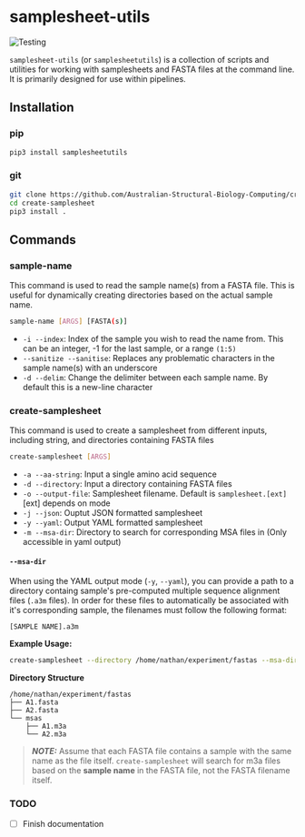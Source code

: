 # samplesheet-utils
![Testing](https://github.com/Australian-Structural-Biology-Computing/create-samplesheet/actions/workflows/python-app.yml/badge.svg)

`samplesheet-utils` (or `samplesheetutils`) is a collection of scripts and utilities for working with samplesheets and FASTA files at the command line. It is primarily designed for use within pipelines.

## Installation
### pip
```bash
pip3 install samplesheetutils
```
### git
```bash
git clone https://github.com/Australian-Structural-Biology-Computing/create-samplesheet
cd create-samplesheet
pip3 install .
```

## Commands
### sample-name
This command is used to read the sample name(s) from a FASTA file. This is useful for dynamically creating directories based on the actual sample name.
```bash
sample-name [ARGS] [FASTA(s)]
```
- `-i --index`: Index of the sample you wish to read the name from. This can be an integer, -1 for the last sample, or a range `(1:5)`
- `--sanitize --sanitise`: Replaces any problematic characters in the sample name(s) with an underscore
- `-d --delim`: Change the delimiter between each sample name. By default this is a new-line character

### create-samplesheet
This command is used to create a samplesheet from different inputs, including string, and directories containing FASTA files
```bash
create-samplesheet [ARGS]
```
- `-a --aa-string`: Input a single amino acid sequence
- `-d --directory`: Input a directory containing FASTA files
- `-o --output-file`: Samplesheet filename. Default is `samplesheet.[ext]` [ext] depends on mode
- `-j --json`: Ouptut JSON formatted samplesheet
- `-y --yaml`: Output YAML formatted samplesheet
- `-m --msa-dir`: Directory to search for corresponding MSA files in (Only accessible in yaml output)

#### `--msa-dir`
When using the YAML output mode (`-y`, `--yaml`), you can provide a path to a directory containg sample's pre-computed multiple sequence alignment files (`.a3m` files). In order for these files to automatically be associated with it's corresponding sample, the filenames must follow the following format:

```
[SAMPLE NAME].a3m
```

**Example Usage:**
```bash
create-samplesheet --directory /home/nathan/experiment/fastas --msa-dir /home/nathan/experiment/fastas/msas --yaml
```

**Directory Structure**
```
/home/nathan/experiment/fastas
├── A1.fasta
├── A2.fasta
└── msas
    ├── A1.m3a
    └── A2.m3a
```
> **_NOTE:_** Assume that each FASTA file contains a sample with the same name as the file itself. `create-samplesheet` will search for m3a files based on the **sample name** in the FASTA file, not the FASTA filename itself.

### TODO
- [ ] Finish documentation
